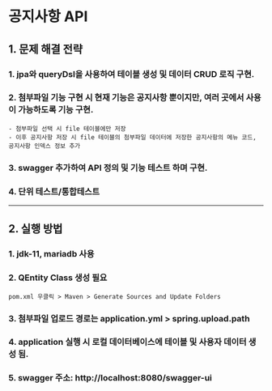 # 공지사항 API

## 1. 문제 해결 전략
### 1. jpa와 queryDsl을 사용하여 테이블 생성 및 데이터 CRUD 로직 구현.
### 2. 첨부파일 기능 구현 시 현재 기능은 공지사항 뿐이지만, 여러 곳에서 사용이 가능하도록 기능 구현.
````
- 첨부파일 선택 시 file 테이블에만 저장
- 이후 공지사항 저장 시 file 테이블의 첨부파일 데이터에 저장한 공지사항의 메뉴 코드, 공지사항 인덱스 정보 추가
````
### 3. swagger  추가하여 API 정의 및 기능 테스트 하며 구현.
### 4. 단위 테스트/통합테스트

----

## 2. 실행 방법
### 1. jdk-11, mariadb 사용
### 2. QEntity Class 생성 필요
````
pom.xml 우클릭 > Maven > Generate Sources and Update Folders
````
### 3. 첨부파일 업로드 경로는 application.yml > spring.upload.path
### 4. application 실행 시 로컬 데이터베이스에 테이블 및 사용자 데이터 생성 됨.
### 5. swagger 주소: http://localhost:8080/swagger-ui